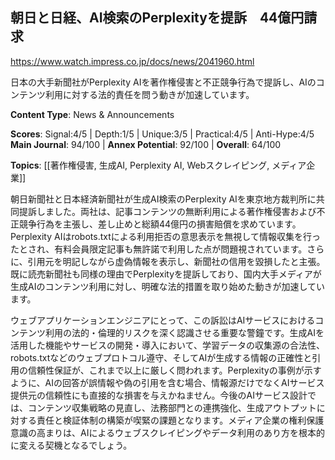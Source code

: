 ## 朝日と日経、AI検索のPerplexityを提訴　44億円請求

https://www.watch.impress.co.jp/docs/news/2041960.html

日本の大手新聞社がPerplexity AIを著作権侵害と不正競争行為で提訴し、AIのコンテンツ利用に対する法的責任を問う動きが加速しています。

**Content Type**: News & Announcements

**Scores**: Signal:4/5 | Depth:1/5 | Unique:3/5 | Practical:4/5 | Anti-Hype:4/5
**Main Journal**: 94/100 | **Annex Potential**: 92/100 | **Overall**: 64/100

**Topics**: [[著作権侵害, 生成AI, Perplexity AI, Webスクレイピング, メディア企業]]

朝日新聞社と日本経済新聞社が生成AI検索のPerplexity AIを東京地方裁判所に共同提訴しました。両社は、記事コンテンツの無断利用による著作権侵害および不正競争行為を主張し、差し止めと総額44億円の損害賠償を求めています。Perplexity AIはrobots.txtによる利用拒否の意思表示を無視して情報収集を行ったとされ、有料会員限定記事も無許諾で利用した点が問題視されています。さらに、引用元を明記しながら虚偽情報を表示し、新聞社の信用を毀損したと主張。既に読売新聞社も同様の理由でPerplexityを提訴しており、国内大手メディアが生成AIのコンテンツ利用に対し、明確な法的措置を取り始めた動きが加速しています。

ウェブアプリケーションエンジニアにとって、この訴訟はAIサービスにおけるコンテンツ利用の法的・倫理的リスクを深く認識させる重要な警鐘です。生成AIを活用した機能やサービスの開発・導入において、学習データの収集源の合法性、robots.txtなどのウェブプロトコル遵守、そしてAIが生成する情報の正確性と引用の信頼性保証が、これまで以上に厳しく問われます。Perplexityの事例が示すように、AIの回答が誤情報や偽の引用を含む場合、情報源だけでなくAIサービス提供元の信頼性にも直接的な損害を与えかねません。今後のAIサービス設計では、コンテンツ収集戦略の見直し、法務部門との連携強化、生成アウトプットに対する責任と検証体制の構築が喫緊の課題となります。メディア企業の権利保護意識の高まりは、AIによるウェブスクレイピングやデータ利用のあり方を根本的に変える契機となるでしょう。